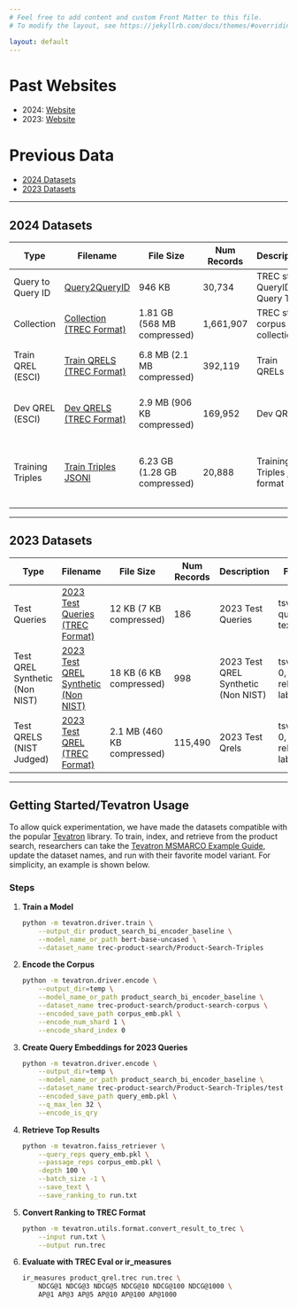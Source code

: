 ```yaml
---
# Feel free to add content and custom Front Matter to this file.
# To modify the layout, see https://jekyllrb.com/docs/themes/#overriding-theme-defaults

layout: default
---
```


# Past Websites

* 2024: <a href="2024.html">Website</a>
* 2023: <a href="2024.html">Website</a>

# Previous Data
- [2024 Datasets](#2024-datasets)
- [2023 Datasets](#2023-datasets)

---

## 2024 Datasets

| Type | Filename | File Size | Num Records | Description | Format |
|------|---------|----------|-------------|-------------|--------|
| Query to Query ID | [Query2QueryID](https://huggingface.co/datasets/trec-product-search/Product-Search-Corpus-v0.1/resolve/main/data/qid2query.tsv) | 946 KB | 30,734 | TREC style QueryID to Query Text | tsv: qid, query |
| Collection | [Collection (TREC Format)](https://huggingface.co/datasets/trec-product-search/Product-Search-Corpus-v0.1/resolve/main/data/trec/collection.trec.gz) | 1.81 GB (568 MB compressed) | 1,661,907 | TREC style corpus collection | tsv: docid, Title, Description |
| Train QREL (ESCI) | [Train QRELS (TREC Format)](https://huggingface.co/datasets/trec-product-search/Product-Search-Qrels-v0.1/resolve/main/data/train/product-search-train.qrels.gz) | 6.8 MB (2.1 MB compressed) | 392,119 | Train QRELs | tsv: qid, 0, docid, relevance label |
| Dev QREL (ESCI) | [Dev QRELS (TREC Format)](https://huggingface.co/datasets/trec-product-search/Product-Search-Qrels-v0.1/resolve/main/data/dev/product-search-dev.qrels.gz) | 2.9 MB (906 KB compressed) | 169,952 | Dev QRELs | tsv: qid, 0, docid, relevance label |
| Training Triples | [Train Triples JSONl](https://huggingface.co/datasets/trec-product-search/Product-Search-Triples/resolve/main/train.jsonl.gz) | 6.23 GB (1.28 GB compressed) | 20,888 | Training Triples json format | json: qid, query, positive passages, negative passages |

---

## 2023 Datasets

| Type | Filename | File Size | Num Records | Description | Format |
|------|---------|----------|-------------|-------------|--------|
| Test Queries | [2023 Test Queries (TREC Format)](https://huggingface.co/datasets/trec-product-search/product-search-2023-queries) | 12 KB (7 KB compressed) | 186 | 2023 Test Queries | tsv: qid, query text |
| Test QREL Synthetic (Non NIST) | [2023 Test QREL Synthetic (Non NIST)](https://huggingface.co/datasets/trec-product-search/Product-Search-Qrels-v0.1/blob/main/data/test/product-search-test.qrels.gz) | 18 KB (6 KB compressed) | 998 | 2023 Test QREL Synthetic (Non NIST) | tsv: qid, 0, docid, relevance label |
| Test QRELS (NIST Judged) | [2023 Test QREL (TREC Format)](https://huggingface.co/datasets/trec-product-search/product-search-2023-queries) | 2.1 MB (460 KB compressed) | 115,490 | 2023 Test Qrels | tsv: qid, 0, docid, relevance label |

---

## Getting Started/Tevatron Usage

To allow quick experimentation, we have made the datasets compatible with the popular [Tevatron](https://github.com/texttron/tevatron/) library. To train, index, and retrieve from the product search, researchers can take the [Tevatron MSMARCO Example Guide](https://github.com/texttron/tevatron/blob/main/examples/example_msmarco.md), update the dataset names, and run with their favorite model variant. For simplicity, an example is shown below.

### Steps

1. **Train a Model**
   ```bash
   python -m tevatron.driver.train \
       --output_dir product_search_bi_encoder_baseline \
       --model_name_or_path bert-base-uncased \
       --dataset_name trec-product-search/Product-Search-Triples
   ```

2. **Encode the Corpus**
   ```bash
   python -m tevatron.driver.encode \
       --output_dir=temp \
       --model_name_or_path product_search_bi_encoder_baseline \
       --dataset_name trec-product-search/product-search-corpus \
       --encoded_save_path corpus_emb.pkl \
       --encode_num_shard 1 \
       --encode_shard_index 0
   ```

3. **Create Query Embeddings for 2023 Queries**
   ```bash
   python -m tevatron.driver.encode \
       --output_dir=temp \
       --model_name_or_path product_search_bi_encoder_baseline \
       --dataset_name trec-product-search/Product-Search-Triples/test \
       --encoded_save_path query_emb.pkl \
       --q_max_len 32 \
       --encode_is_qry
   ```

4. **Retrieve Top Results**
   ```bash
   python -m tevatron.faiss_retriever \
       --query_reps query_emb.pkl \
       --passage_reps corpus_emb.pkl \
       -depth 100 \
       --batch_size -1 \
       --save_text \
       --save_ranking_to run.txt
   ```

5. **Convert Ranking to TREC Format**
   ```bash
   python -m tevatron.utils.format.convert_result_to_trec \
       --input run.txt \
       --output run.trec
   ```

6. **Evaluate with TREC Eval or ir_measures**
   ```bash
   ir_measures product_qrel.trec run.trec \
       NDCG@1 NDCG@3 NDCG@5 NDCG@10 NDCG@100 NDCG@1000 \
       AP@1 AP@3 AP@5 AP@10 AP@100 AP@1000
   